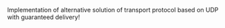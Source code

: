 Implementation of alternative solution of transport protocol based on UDP with guaranteed delivery!

